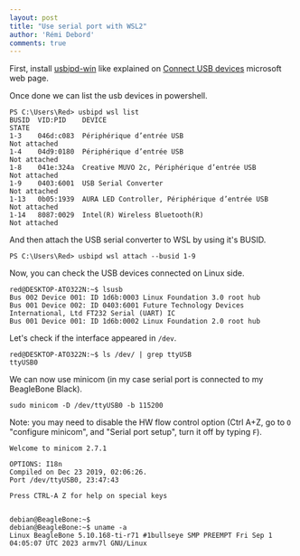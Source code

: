 ```yaml
---
layout: post
title: "Use serial port with WSL2"
author: 'Rémi Debord'
comments: true
---
```


First, install [usbipd-win](https://github.com/dorssel/usbipd-win/releases) like explained on [Connect USB devices](https://learn.microsoft.com/en-us/windows/wsl/connect-usb) microsoft web page.

Once done we can list the usb devices in powershell.
```shell
PS C:\Users\Red> usbipd wsl list
BUSID  VID:PID    DEVICE                                                        STATE
1-3    046d:c083  Périphérique d’entrée USB                                     Not attached
1-4    04d9:0180  Périphérique d’entrée USB                                     Not attached
1-8    041e:324a  Creative MUVO 2c, Périphérique d’entrée USB                   Not attached
1-9    0403:6001  USB Serial Converter                                          Not attached
1-13   0b05:1939  AURA LED Controller, Périphérique d’entrée USB                Not attached
1-14   8087:0029  Intel(R) Wireless Bluetooth(R)                                Not attached
```

And then attach the USB serial converter to WSL by using it's BUSID.
```shell
PS C:\Users\Red> usbipd wsl attach --busid 1-9
```

Now, you can check the USB devices connected on Linux side.
```shell
red@DESKTOP-ATO322N:~$ lsusb
Bus 002 Device 001: ID 1d6b:0003 Linux Foundation 3.0 root hub
Bus 001 Device 002: ID 0403:6001 Future Technology Devices International, Ltd FT232 Serial (UART) IC
Bus 001 Device 001: ID 1d6b:0002 Linux Foundation 2.0 root hub
```

Let's check if the interface appeared in `/dev`.
```shell
red@DESKTOP-ATO322N:~$ ls /dev/ | grep ttyUSB
ttyUSB0
```

We can now use minicom (in my case serial port is connected to my BeagleBone Black).
```shell
sudo minicom -D /dev/ttyUSB0 -b 115200
```

Note: you may need to disable the HW flow control option (Ctrl A+Z, go to `O` "configure minicom", and "Serial port setup", turn it off by typing `F`).

```shell
Welcome to minicom 2.7.1

OPTIONS: I18n
Compiled on Dec 23 2019, 02:06:26.
Port /dev/ttyUSB0, 23:47:43

Press CTRL-A Z for help on special keys


debian@BeagleBone:~$
debian@BeagleBone:~$ uname -a
Linux BeagleBone 5.10.168-ti-r71 #1bullseye SMP PREEMPT Fri Sep 1 04:05:07 UTC 2023 armv7l GNU/Linux
```